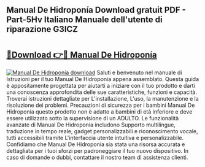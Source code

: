 ## Manual De Hidroponía Download gratuit PDF - Part-5Hv Italiano Manuale dell'utente di riparazione G3ICZ

# <h2><a href="http://dfdd9p.blite.top/?on=Manual+De+Hidropon%c3%ada">🔗Download 👉🔴 Manual De Hidroponía</a></h2>

[![Manual De Hidroponía download](https://i.imgur.com/lujVjoI.png)](http://dfdd9p.blite.top/?on=Manual+De+Hidropon%c3%ada)
Saluti e benvenuto nel manuale di Istruzioni per il tuo Manual De Hidroponía appena assemblato. Questa guida è appositamente progettata per aiutarti a iniziare con il tuo prodotto e darti una conoscenza approfondita delle sue caratteristiche, funzioni e capacità. Troverai istruzioni dettagliate per L'installazione, L'uso, la manutenzione e la risoluzione dei problemi. Precauzioni di sicurezza per i bambini Manual De Hidroponía questo prodotto non è adatto a bambini di età inferiore e deve essere utilizzato sotto la supervisione di un ADULTO. Le funzionalità avanzate di Manual De Hidroponía includono Supporto multilingue, traduzione in tempo reale, gadget personalizzabili e riconoscimento vocale, tutti accessibili tramite L'interfaccia utente intuitiva e personalizzabile. Confidiamo che Manual De Hidroponía sia stata una risorsa accurata e dettagliata per i tuoi sforzi per padroneggiare il tuo nuovo dispositivo. In caso di domande o dubbi, contattare il nostro team di assistenza clienti.
